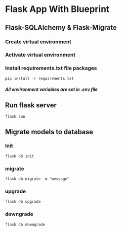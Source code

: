 # **Flask App With Blueprint**
## Flask-SQLAlchemy & Flask-Migrate
### Create virtual environment
### Activate virtual environment
### Install requirements.txt file packages
`pip install -r requirements.txt`
##### All environment variables are set in .env file
## Run flask server
`flask run`

## Migrate models to database
### Init 
`flask db init`
### migrate 
`flask db migrate -m "message"`
### upgrade
`flask db upgrade`
### downgrade
`flask db downgrade`

